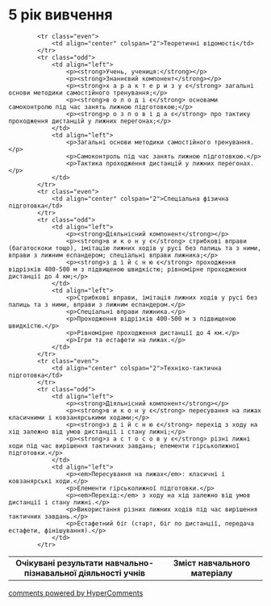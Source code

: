 <div id="hypercomments_widget" class="js-hypercomments-widget invisible"></div>

5 рік вивчення
=============================

<table>
  <body>
    <tr>
<td align="center" width="60%"><strong>Очікувані результати навчально-пізнавальної діяльності учнів</strong></td>
<td align="center" width="40%"><strong>Зміст навчального матеріалу</strong></td>
    </tr>

            <tr class="even">
                <td align="center" colspan="2">Теоретичні відомості</td>
            </tr>
            <tr class="odd">
                <td align="left">
                    <p><strong>Учень, учениця:</strong></p>
                    <p><strong>Знаннєвий компонент</strong></p>
                    <p><strong>х а р а к т е р и з у є</strong> загальні основи методики самостійного тренування;</p>
                    <p><strong>в о л о д і є</strong> основами самоконтролю під час занять лижною підготовкою;</p>
                    <p><strong>р о з п о в і д а є</strong> про тактику проходження дистанцій у лижних перегонах;</p>
                </td>
                <td align="left">
                    <p>Загальні основи методики самостійного тренування.</p>
                    <p>Самоконтроль під час занять лижною підготовкою.</p>
                    <p>Тактика проходження дистанцій у лижних перегонах.</p>
                </td>
            </tr>
            <tr class="even">
                <td align="center" colspan="2">Спеціальна фізична підготовка</td>
            </tr>
            <tr class="odd">
                <td align="left">
                    <p><strong>Діяльнісний компонент</strong></p>
                    <p><strong>в и к о н у є</strong> cтрибкові вправи (багатоскоки тощо), імітацію лижних ходів у русі без палиць та з ними, вправи з лижним еспандером; спеціальні вправи лижника;</p>
                    <p><strong>з д і й с н ю є</strong> проходження відрізків 400-500 м з підвищеною швидкістю; рівномірне проходження дистанції до 4 км;</p>
                </td>
                <td align="left">
                    <p>Стрибкові вправи, імітація лижних ходів у русі без палиць та з ними, вправи з лижним еспандером.</p>
                    <p>Спеціальні вправи лижника.</p>
                    <p>Проходження відрізків 400-500 м з підвищеною швидкістю.</p>
                    <p>Рівномірне проходження дистанції до 4 км.</p>
                    <p>Ігри та естафети на лижах.</p>
                </td>
            </tr>
            <tr class="even">
                <td align="center" colspan="2">Техніко-тактична підготовка</td>
            </tr>
            <tr class="odd">
                <td align="left">
                    <p><strong>Діяльнісний компонент</strong></p>
                    <p><strong>в и к о н у є</strong> пересування на лижах класичними і ковзанярськими ходами;</p>
                    <p><strong>з д і й с н ю є</strong> перехід з ходу на хід залежно від умов дистанції і стану лижні;</p>
                    <p><strong>з а с т о с о в у є</strong> різні лижні ходи під час вирішення тактичних завдань; елементи гірськолижної підготовки.</p>
                </td>
                <td align="left">
                    <p><em>Пересування на лижах</em>: класичні і ковзанярські ходи.</p>
                    <p>Елементи гірськолижної підготовки.</p>
                    <p><em>Перехід:</em> з ходу на хід залежно від умов дистанції і стану лижні.</p>
                    <p>Використання різних лижних ходів під час вирішення тактичних завдань.</p>
                    <p>Естафетний біг (старт, біг по дистанції, передача естафети, фінішування).</p>
                </td>
            </tr>
  </body>
</table>

<div class="js-hypercomments-container">
    <a href="http://hypercomments.com" class="hc-link" title="comments widget">comments powered by HyperComments</a>
</div>
